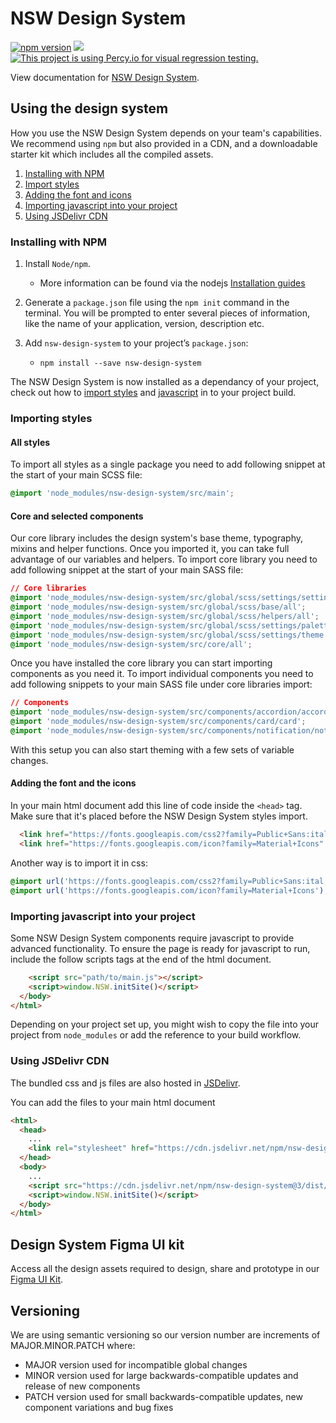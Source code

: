 # NSW Design System

[![npm version](https://badge.fury.io/js/nsw-design-system.svg)](https://badge.fury.io/js/nsw-design-system)
[![](https://data.jsdelivr.com/v1/package/npm/nsw-design-system/badge)](https://www.jsdelivr.com/package/npm/nsw-design-system)
[![This project is using Percy.io for visual regression testing.](https://percy.io/static/images/percy-badge.svg)](https://percy.io/b183fe4d/nsw-design-system)

View documentation for [NSW Design System](https://digitalnsw.github.io/nsw-design-system/).

## Using the design system

How you use the NSW Design System depends on your team's capabilities. We recommend using `npm` but also provided in a CDN, and a downloadable starter kit which includes all the compiled assets.

 1. [Installing with NPM](#installing-with-npm)
 2. [Import styles](#importing-all-styles)
 3. [Adding the font and icons](#adding-the-font-and-the-icons)
 4. [Importing javascript into your project](#importing-javascript-into-your-project)
 5. [Using JSDelivr CDN](#using-jsdelivr-cdn)

### Installing with NPM
1.  Install  `Node/npm`.

    -   More information can be found via the nodejs [Installation guides](https://nodejs.org/en/download/)

2.  Generate a `package.json` file using the `npm init` command in the terminal. You will be prompted to enter several pieces of information, like the name of your application, version, description etc.

4.  Add  `nsw-design-system`  to your project’s  `package.json`:
    - `npm install --save nsw-design-system`

The NSW Design System is now installed as a dependancy of your project, check out how to [import styles](#importing-styles-into-your-project) and [javascript](#importing-javascript-into-your-project) in to your project build.

### Importing styles
#### All styles
To import all styles as a single package you need to add following snippet at the start of your main SCSS file:
```css
@import 'node_modules/nsw-design-system/src/main';
```

#### Core and selected components
Our core library includes the design system's base theme, typography, mixins and helper functions. Once you imported it, you can take full advantage of our variables and helpers. To import core library you need to add following snippet at the start of your main SASS file:

```css
// Core libraries
@import 'node_modules/nsw-design-system/src/global/scss/settings/settings';
@import 'node_modules/nsw-design-system/src/global/scss/base/all';
@import 'node_modules/nsw-design-system/src/global/scss/helpers/all';
@import 'node_modules/nsw-design-system/src/global/scss/settings/palette';
@import 'node_modules/nsw-design-system/src/global/scss/settings/theme';
@import 'node_modules/nsw-design-system/src/core/all';

```

Once you have installed the core library you can start importing components as you need it. To import individual components you need to add following snippets to your main SASS file under core libraries import:

```css
// Components
@import 'node_modules/nsw-design-system/src/components/accordion/accordion';
@import 'node_modules/nsw-design-system/src/components/card/card';
@import 'node_modules/nsw-design-system/src/components/notification/notification';
```

With this setup you can also start theming with a few sets of variable changes.

#### Adding the font and the icons
In your main html document add this line of code inside the `<head>` tag. Make sure that it's placed before the NSW Design System styles import.
```html
  <link href="https://fonts.googleapis.com/css2?family=Public+Sans:ital,wght@0,400;0,700;1,400&display=swap" rel="stylesheet">
  <link href="https://fonts.googleapis.com/icon?family=Material+Icons" rel="stylesheet">
```
Another way is to import it in css:
```css
@import url('https://fonts.googleapis.com/css2?family=Public+Sans:ital,wght@0,400;0,700;1,400&display=swap');
@import url('https://fonts.googleapis.com/icon?family=Material+Icons');
```
### Importing javascript into your project
Some NSW Design System components require javascript to provide advanced functionality. To ensure the page is ready for javascript to run, include the follow scripts tags at the end of the html document.
```html
    <script src="path/to/main.js"></script>
    <script>window.NSW.initSite()</script>
  </body>
</html>
```
Depending on your project set up, you might wish to copy the file into your project from `node_modules` or add the reference to your build workflow.


### Using JSDelivr CDN
The bundled css and js files are also hosted in [JSDelivr](https://www.jsdelivr.com).

You can add the files to your main html document
```html
<html>
  <head>
    ...
    <link rel="stylesheet" href="https://cdn.jsdelivr.net/npm/nsw-design-system@3/dist/css/main.css">
  </head>
  <body>
    ...
    <script src="https://cdn.jsdelivr.net/npm/nsw-design-system@3/dist/js/main.min.js"></script>
    <script>window.NSW.initSite()</script>
  </body>
</html>
```

## Design System Figma UI kit
Access all the design assets required to design, share and prototype in our [Figma UI Kit](https://digitalnsw.github.io/nsw-design-system/docs/content/design/figma-ui-kit.html).


## Versioning
We are using semantic versioning so our version number are increments of MAJOR.MINOR.PATCH where:
- MAJOR version used for incompatible global changes
- MINOR version used for large backwards-compatible updates and release of new components
- PATCH version used for small backwards-compatible updates, new component variations and bug fixes